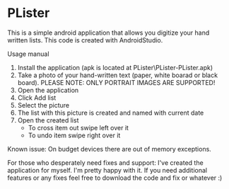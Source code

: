 PLister
=======

This is a simple android application that allows you digitize your hand written lists.
This code is created with AndroidStudio.

Usage manual
1) Install the application (apk is located at PLister\PLister-PLister.apk)
2) Take a photo of your hand-written text (paper, white boarad or black board). 
   PLEASE NOTE: ONLY PORTRAIT IMAGES ARE SUPPORTED!
3) Open the application
4) Click Add list
5) Select the picture
6) The list with this picture is created and named with current date
7) Open the created list
   - To cross item out swipe left over it
   - To undo item swipe right over it
   
Known issue: On budget devices there are out of memory exceptions.

For those who desperately need fixes and support:
I've created the application for myself. I'm pretty happy with it.
If you need additional features or any fixes feel free to download the code and fix or whatever :)

   

